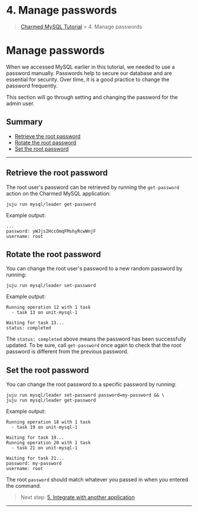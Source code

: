 
# 4. Manage passwords

> [Charmed MySQL Tutorial](/tutorial/index) > 4. Manage passwords

# Manage passwords

When we accessed MySQL earlier in this tutorial, we needed to use a password manually. Passwords help to secure our database and are essential for security. Over time, it is a good practice to change the password frequently. 

This section will go through setting and changing the password for the admin user.

## Summary
* [Retrieve the root password](#retrieve-the-root-password)
* [Rotate the root password](#rotate-the-root-password)
* [Set the root password](#set-the-root-password)

---

## Retrieve the root password
The root user's password can be retrieved by running the `get-password` action on the Charmed MySQL application:
```shell
juju run mysql/leader get-password
```
Example output:
```shell
...
password: yWJjs2HccOmqFMshyRcwWnjF
username: root
```

## Rotate the root password
You can change the root user's password to a new random password by running:
```shell
juju run mysql/leader set-password
```
Example output:
```shell
Running operation 12 with 1 task
  - task 13 on unit-mysql-1

Waiting for task 13...
status: completed
```
The `status: completed` above means the password has been successfully updated. To be sure, call `get-password` once again to check that the root password is different from the previous password.

## Set the root password
You can change the root password to a specific password by running:
```shell
juju run mysql/leader set-password password=my-password && \
juju run mysql/leader get-password
```
Example output:
```shell
Running operation 18 with 1 task
  - task 19 on unit-mysql-1

Waiting for task 19...
Running operation 20 with 1 task
  - task 21 on unit-mysql-1

Waiting for task 21...
password: my-password
username: root
```
The root `password` should match whatever you passed in when you entered the command.

> Next step: [5. Integrate with another application](/tutorial/5-integrate-applications)

-------------------------

